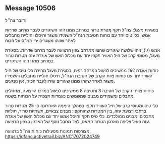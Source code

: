## Message 10506

דובר צה״ל:

בסגירת מעגל: צה"ל תקף מטרת טרור במרחב ממנו זוהו השיגורים לעבר מרחב שדרות אמש; כלי טיס יחד עם כוחות חטיבת הנח"ל השמידו משגר וחיסלו וחוליית מחבלים לאחר שזוהו משגרים ירי תמ"ס על הכוח

אמש (ג'), זוהו שלושה שיגורים שחצו ממרחב צפון הרצועה לעבר מרחב שדרות. בסגירת מעגל, מטוסי קרב של חיל האוויר תקפו יחד עם מכלול האש של אוגדת עזה מטרות טרור במרחב ממנו זוהו השיגורים.

כוחות אוגדה 162 ממשיכים לפעול במרחב רפיח, בסגירת מעגל מהירה כלי טיס של חיל האוויר יחד עם כוחות צוות הקרב של חטיבת הנח"ל, חיסלו חוליית מחבלים והשמידו משגר לאחר שזוהו ממנו שיגורים שירו לעבר הכוח, אין נפגעים. 

כוחות צוותי הקרב של חטיבה 3 וחטיבה 8 ממשיכים לפעול במרכז הרצועה, מחסלים מחבלים ומשמידים מבנים שמשמשים כעמדות תצפית על הכוחות בשטח.

כלי טיס ומטוסי קרב של חיל האוויר תקפו במהלך היממה האחרונה כ- 25 מטרות טרור ברחבי רצועת עזה, בין המטרות שהותקפו: מבנים צבאיים, תשתיות טרור, חוליות מחבלים ומבנים ממולכדים. 
כלי טיס תקף וחיסל אמש יחד עם מכלול האש של אוגדת עזה פעיל צליפה מארגון הטרור חמאס, לצד מחבל נוסף של הארגון בצפון הרצועה.

מצורפות תמונות מפעילות כוחות צה״ל ברצועה: https://idfanc.activetrail.biz/ANC17072024749

